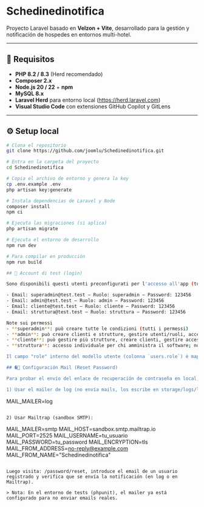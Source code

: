 # Schedinedinotifica

Proyecto Laravel basado en **Velzon + Vite**, desarrollado para la gestión y notificación de hospedes en entornos multi-hotel.

---

## 🧩 Requisitos

- **PHP 8.2 / 8.3** (Herd recomendado)
- **Composer 2.x**
- **Node.js 20 / 22** + **npm**
- **MySQL 8.x**
- **Laravel Herd** para entorno local (https://herd.laravel.com)
- **Visual Studio Code** con extensiones GitHub Copilot y GitLens

---

## ⚙️ Setup local

```bash
# Clona el repositorio
git clone https://github.com/joomlu/Schedinedinotifica.git

# Entra en la carpeta del proyecto
cd Schedinedinotifica

# Copia el archivo de entorno y genera la key
cp .env.example .env
php artisan key:generate

# Instala dependencias de Laravel y Node
composer install
npm ci

# Ejecuta las migraciones (si aplica)
php artisan migrate

# Ejecuta el entorno de desarrollo
npm run dev

# Para compilar en producción
npm run build

## 👤 Account di test (login)

Sono disponibili questi utenti preconfigurati per l'accesso all'app (tutti con la stessa password):

- Email: superadmin@test.test — Ruolo: superadmin — Password: 123456
- Email: admin@test.test — Ruolo: admin — Password: 123456
- Email: cliente@test.test — Ruolo: cliente — Password: 123456
- Email: struttura@test.test — Ruolo: struttura — Password: 123456

Note sui permessi
- **superadmin**: può creare tutte le condizioni (tutti i permessi)
- **admin**: può creare clienti e strutture, gestire utenti/ruoli, accedere al panel admin
- **cliente**: può gestire più strutture, creare clienti, gestire accessi individuali di staff (manage staff, manage users)
- **struttura**: accesso individuale per chi amministra il software; non può creare nada, solo visualizzare e usare l'app (read-only)

Il campo "role" interno del modello utente (colonna `users.role`) è mappato rispettivamente a: superadmin, admin, hotel_staff (cliente), hotel_owner (struttura).

## �📧 Configuración Mail (Reset Password)

Para probar el envío del enlace de recuperación de contraseña en local, tienes dos opciones rápidas:

1) Usar el mailer de log (no envía mails, los escribe en storage/logs/laravel.log):

```
MAIL_MAILER=log
```

2) Usar Mailtrap (sandbox SMTP):

```
MAIL_MAILER=smtp
MAIL_HOST=sandbox.smtp.mailtrap.io
MAIL_PORT=2525
MAIL_USERNAME=tu_usuario
MAIL_PASSWORD=tu_password
MAIL_ENCRYPTION=tls
MAIL_FROM_ADDRESS=no-reply@example.com
MAIL_FROM_NAME="Schedinedinotifica"
```

Luego visita: /password/reset, introduce el email de un usuario registrado y verifica que se envía la notificación (en log o en Mailtrap).

> Nota: En el entorno de tests (phpunit), el mailer ya está configurado para no enviar emails reales.
